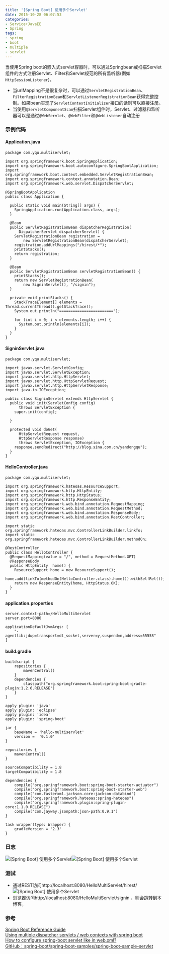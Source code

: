 ```yaml
---
title: '[Spring Boot] 使用多个Servlet'
date: 2015-10-28 06:07:53
categories: 
- Service+JavaEE
- Spring
tags: 
- spring
- boot
- multiple
- servlet
---
```

当使用Spring boot的嵌入式servlet容器时，可以通过Springbean或扫描Servlet组件的方式注册Servlet、Filter和Servlet规范的所有监听器(例如`HttpSessionListener`)。
- 当urlMapping不是很复杂时，可以通过`ServletRegistrationBean`、`FilterRegistrationBean`和`ServletListenerRegistrationBean`获得完整控制。如果bean实现了`ServletContextInitializer`接口的话则可以直接注册。
- 当使用`@ServletComponentScan`扫描Servlet组件时，Servlet、过滤器和监听器可以是通过`@WebServlet`、`@WebFilter`和`@WebListener`自动注册

### 示例代码

#### Application.java
```
package com.yqu.multiservlet;

import org.springframework.boot.SpringApplication;
import org.springframework.boot.autoconfigure.SpringBootApplication;
import org.springframework.boot.context.embedded.ServletRegistrationBean;
import org.springframework.context.annotation.Bean;
import org.springframework.web.servlet.DispatcherServlet;

@SpringBootApplication
public class Application {

  public static void main(String[] args) {
    SpringApplication.run(Application.class, args);
  }

  @Bean
  public ServletRegistrationBean dispatcherRegistration(
      DispatcherServlet dispatcherServlet) {
    ServletRegistrationBean registration =
        new ServletRegistrationBean(dispatcherServlet);
    registration.addUrlMappings("/hirest/*");
    printStacks();
    return registration;
  }

  @Bean
  public ServletRegistrationBean servletRegistrationBean() {
    printStacks();
    return new ServletRegistrationBean(
        new SigninServlet(), "/signin");
  }

  private void printStacks() {
    StackTraceElement[] elements = Thread.currentThread().getStackTrace();
    System.out.println("========================");

    for (int i = 0; i < elements.length; i++) {
      System.out.println(elements[i]);
    }
  }
}
```

#### SigninServlet.java
```
package com.yqu.multiservlet;

import javax.servlet.ServletConfig;
import javax.servlet.ServletException;
import javax.servlet.http.HttpServlet;
import javax.servlet.http.HttpServletRequest;
import javax.servlet.http.HttpServletResponse;
import java.io.IOException;

public class SigninServlet extends HttpServlet {
  public void init(ServletConfig config)
      throws ServletException {
    super.init(config);

  }

  protected void doGet(
      HttpServletRequest request,
      HttpServletResponse response)
      throws ServletException, IOException {
    response.sendRedirect("http://blog.sina.com.cn/yandongqu");
  }
}
```

#### HelloController.java
```
package com.yqu.multiservlet;

import org.springframework.hateoas.ResourceSupport;
import org.springframework.http.HttpEntity;
import org.springframework.http.HttpStatus;
import org.springframework.http.ResponseEntity;
import org.springframework.web.bind.annotation.RequestMapping;
import org.springframework.web.bind.annotation.RequestMethod;
import org.springframework.web.bind.annotation.ResponseBody;
import org.springframework.web.bind.annotation.RestController;

import static org.springframework.hateoas.mvc.ControllerLinkBuilder.linkTo;
import static org.springframework.hateoas.mvc.ControllerLinkBuilder.methodOn;

@RestController
public class HelloController {
  @RequestMapping(value = "/", method = RequestMethod.GET)
  @ResponseBody
  public HttpEntity  home() {
    ResourceSupport home = new ResourceSupport();
    home.add(linkTo(methodOn(HelloController.class).home()).withSelfRel());
    return new ResponseEntity(home, HttpStatus.OK);
  }
}
```

#### application.properties
```
server.context-path=/HelloMultiServlet
server.port=8080

applicationDefaultJvmArgs: [
    "-agentlib:jdwp=transport=dt_socket,server=y,suspend=n,address=55558"
]
```

#### build.gradle
```
buildscript {
    repositories {
        mavenCentral()
    }
    dependencies {
        classpath("org.springframework.boot:spring-boot-gradle-plugin:1.2.6.RELEASE")
    }
}

apply plugin: 'java'
apply plugin: 'eclipse'
apply plugin: 'idea'
apply plugin: 'spring-boot'

jar {
    baseName = 'hello-multiservlet'
    version =  '0.1.0'
}

repositories {
    mavenCentral()
}

sourceCompatibility = 1.8
targetCompatibility = 1.8

dependencies {
    compile("org.springframework.boot:spring-boot-starter-actuator")
    compile("org.springframework.boot:spring-boot-starter-web")
    compile("com.fasterxml.jackson.core:jackson-databind")
    compile("org.springframework.hateoas:spring-hateoas")
    compile("org.springframework.plugin:spring-plugin-core:1.1.0.RELEASE")
    compile("com.jayway.jsonpath:json-path:0.9.1")
}

task wrapper(type: Wrapper) {
    gradleVersion = '2.3'
}
```

### 日志
![[Spring Boot] 使用多个Servlet](/images/2015/10/0026uWfMgy6WyqjAe1Z03.jpg)![[Spring Boot] 使用多个Servlet](/images/2015/10/0026uWfMgy6WyqjWqKG56.jpg)

### 测试

- 通过REST访问http://localhost:8080/HelloMultiServlet/hirest/
  ![[Spring Boot] 使用多个Servlet](/images/2015/10/0026uWfMgy6WyqxNe3Ke8.jpg)
- 浏览器访问http://localhost:8080/HelloMultiServlet/signin ，则会跳转到本博客。

### 参考

[Spring Boot Reference Guide](http://docs.spring.io/spring-boot/docs/current-SNAPSHOT/reference/htmlsingle/#boot-features-embedded-container)  
[Using multiple dispatcher servlets / web contexts with spring boot](http://stackoverflow.com/questions/29096511/using-multiple-dispatcher-servlets-web-contexts-with-spring-boot)  
[How to configure spring-boot servlet like in web.xml?](http://stackoverflow.com/questions/22389996/how-to-configure-spring-boot-servlet-like-in-web-xml)  
[GitHub：spring-boot/spring-boot-samples/spring-boot-sample-servlet](https://github.com/spring-projects/spring-boot/tree/master/spring-boot-samples/spring-boot-sample-servlet)  